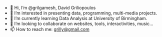 - 👋 Hi, I’m @grilgamesh, David Griliopoulos
- 👀 I’m interested in presenting data, programming, multi-media projects.
- 🌱 I’m currently learning Data Analysis at University of Birmingham.
- 💞️ I’m looking to collaborate on websites, tools, interactivities, music...
- 📫 How to reach me: grilly@gmail.com

<!---
grilgamesh/grilgamesh is a ✨ special ✨ repository because its `README.md` (this file) appears on your GitHub profile.
You can click the Preview link to take a look at your changes.
--->
